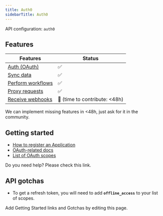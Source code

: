 ```yaml
---
title: Auth0
sidebarTitle: Auth0
---
```


API configuration: `auth0`

## Features

| Features | Status |
| - | - |
| [Auth (OAuth)](https://terapi.gitbook.io/terapi-api-explorer/integrate/guides/authorize-an-api) | ✅ |
| [Sync data](https://terapi.gitbook.io/terapi-api-explorer/integrate/guides/sync-data-from-an-api) | ✅ |
| [Perform workflows](https://terapi.gitbook.io/terapi-api-explorer/integrate/guides/perform-workflows-with-an-api) | ✅ |
| [Proxy requests](https://terapi.gitbook.io/terapi-api-explorer/integrate/guides/proxy-requests-to-an-api) | ✅ |
| [Receive webhooks](https://terapi.gitbook.io/terapi-api-explorer/integrate/guides/receive-webhooks-from-an-api) | 🚫 (time to contribute: &lt;48h) |

We can implement missing features in &lt;48h, just ask for it in the community.

## Getting started

-   [How to register an Application](https://auth0.com/docs/get-started/auth0-overview/create-applications)
-   [OAuth-related docs](https://auth0.com/docs/get-started/authentication-and-authorization-flow/call-your-api-using-the-authorization-code-flow)
-   [List of OAuth scopes](https://auth0.com/docs/get-started/apis/scopes/)

Do you need help? Please check this link.

## API gotchas

-   To get a refresh token, you will need to add **`offline_access`** to your list of scopes.

Add Getting Started links and Gotchas by editing this page.

